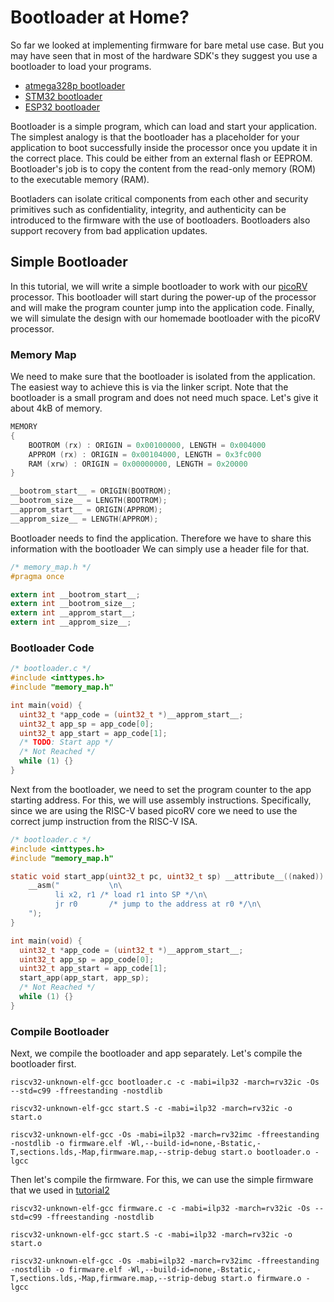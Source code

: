 Bootloader at Home?
========

So far we looked at implementing firmware for bare metal use case. But you may have seen that in most of the hardware SDK's they suggest you use a bootloader to load your programs.

- [atmega328p bootloader](https://www.circuito.io/blog/atmega328p-bootloader/)
- [STM32 bootloader](https://akospasztor.github.io/stm32-bootloader/)
- [ESP32 bootloader](https://docs.espressif.com/projects/esp-idf/en/latest/esp32/api-guides/bootloader.html)

Bootloader is a simple program, which can load and start your application. The simplest analogy is that the bootloader has a placeholder for your application to boot successfully inside the processor once you update it in the correct place. This could be either from an external flash or EEPROM. Bootloader's job is to copy the content from the read-only memory (ROM) to the executable memory (RAM).

Bootladers can isolate critical components from each other and security primitives such as confidentiality, integrity, and authenticity can be introduced to the firmware with the use of bootloaders. Bootloaders also support recovery from bad application updates.

Simple Bootloader
------

In this tutorial, we will write a simple bootloader to work with our [picoRV](https://github.com/YosysHQ/picorv32) processor. This bootloader will start during the power-up of the processor and will make the program counter jump into the application code. Finally, we will simulate the design with our homemade bootloader with the picoRV processor.

### Memory Map

We need to make sure that the bootloader is isolated from the application. The easiest way to achieve this is via the linker script. Note that the bootloader is a small program and does not need much space. Let's give it about 4kB of memory. 

```c
MEMORY
{
    BOOTROM (rx) : ORIGIN = 0x00100000, LENGTH = 0x004000
    APPROM (rx) : ORIGIN = 0x00104000, LENGTH = 0x3fc000
    RAM (xrw) : ORIGIN = 0x00000000, LENGTH = 0x20000
}

__bootrom_start__ = ORIGIN(BOOTROM);
__bootrom_size__ = LENGTH(BOOTROM);
__approm_start__ = ORIGIN(APPROM);
__approm_size__ = LENGTH(APPROM);
```

Bootloader needs to find the application. Therefore we have to share this information with the bootloader We can simply use a header file for that.

```c
/* memory_map.h */
#pragma once

extern int __bootrom_start__;
extern int __bootrom_size__;
extern int __approm_start__;
extern int __approm_size__;
```

### Bootloader Code


```c
/* bootloader.c */
#include <inttypes.h>
#include "memory_map.h"

int main(void) {
  uint32_t *app_code = (uint32_t *)__approm_start__;
  uint32_t app_sp = app_code[0];
  uint32_t app_start = app_code[1];
  /* TODO: Start app */
  /* Not Reached */
  while (1) {}
}
```

Next from the bootloader, we need to set the program counter to the app starting address. For this, we will use assembly instructions. Specifically, since we are using the RISC-V based picoRV core we need to use the correct jump instruction from the RISC-V ISA.


```c
/* bootloader.c */
#include <inttypes.h>
#include "memory_map.h"

static void start_app(uint32_t pc, uint32_t sp) __attribute__((naked)) {
    __asm("           \n\
          li x2, r1 /* load r1 into SP */\n\
          jr r0       /* jump to the address at r0 */\n\
    ");
}

int main(void) {
  uint32_t *app_code = (uint32_t *)__approm_start__;
  uint32_t app_sp = app_code[0];
  uint32_t app_start = app_code[1];
  start_app(app_start, app_sp);
  /* Not Reached */
  while (1) {}
}

```

### Compile Bootloader

Next, we compile the bootloader and app separately. Let's compile the bootloader first.

```shell
riscv32-unknown-elf-gcc bootloader.c -c -mabi=ilp32 -march=rv32ic -Os --std=c99 -ffreestanding -nostdlib

riscv32-unknown-elf-gcc start.S -c -mabi=ilp32 -march=rv32ic -o start.o

riscv32-unknown-elf-gcc -Os -mabi=ilp32 -march=rv32imc -ffreestanding -nostdlib -o firmware.elf -Wl,--build-id=none,-Bstatic,-T,sections.lds,-Map,firmware.map,--strip-debug start.o bootloader.o -lgcc

```
Then let's compile the firmware. For this, we can use the simple firmware that we used in [tutorial2](https://archfx.github.io/posts/2023/02/firmware2/) 
```shell
riscv32-unknown-elf-gcc firmware.c -c -mabi=ilp32 -march=rv32ic -Os --std=c99 -ffreestanding -nostdlib

riscv32-unknown-elf-gcc start.S -c -mabi=ilp32 -march=rv32ic -o start.o

riscv32-unknown-elf-gcc -Os -mabi=ilp32 -march=rv32imc -ffreestanding -nostdlib -o firmware.elf -Wl,--build-id=none,-Bstatic,-T,sections.lds,-Map,firmware.map,--strip-debug start.o firmware.o -lgcc

```